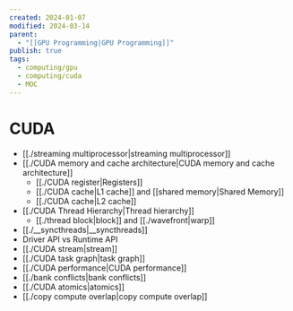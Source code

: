 ```yaml
---
created: 2024-01-07
modified: 2024-03-14
parent:
  - "[[GPU Programming|GPU Programming]]"
publish: true
tags:
  - computing/gpu
  - computing/cuda
  - MOC
---
```


# CUDA
- [[./streaming multiprocessor|streaming multiprocessor]]
- [[./CUDA memory and cache architecture|CUDA memory and cache architecture]]
  - [[./CUDA register|Registers]]
  - [[./CUDA cache|L1 cache]] and [[shared memory|Shared Memory]]
  - [[./CUDA cache|L2 cache]]
- [[./CUDA Thread Hierarchy|Thread hierarchy]]
  - [[./thread block|block]] and [[./wavefront|warp]]
- [[./__syncthreads|__syncthreads]]
- Driver API vs Runtime API
- [[./CUDA stream|stream]]
- [[./CUDA task graph|task graph]]
- [[./CUDA performance|CUDA performance]]
- [[./bank conflicts|bank conflicts]]
- [[./CUDA atomics|atomics]]
- [[./copy compute overlap|copy compute overlap]]